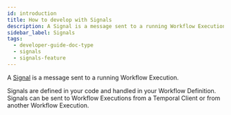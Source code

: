 ```yaml
---
id: introduction
title: How to develop with Signals
description: A Signal is a message sent to a running Workflow Execution
sidebar_label: Signals
tags:
  - developer-guide-doc-type
  - signals
  - signals-feature
---
```


A [Signal](/concepts/what-is-a-signal) is a message sent to a running Workflow Execution.

Signals are defined in your code and handled in your Workflow Definition.
Signals can be sent to Workflow Executions from a Temporal Client or from another Workflow Execution.
